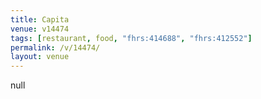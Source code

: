 ```yaml
---
title: Capita
venue: v14474
tags: [restaurant, food, "fhrs:414688", "fhrs:412552"]
permalink: /v/14474/
layout: venue
---
```

null